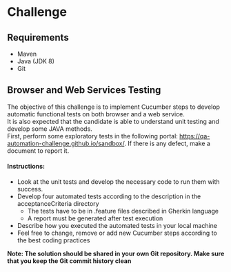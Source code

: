 # Challenge

## Requirements

* Maven
* Java (JDK 8)
* Git

## Browser and Web Services Testing

The objective of this challenge is to implement Cucumber steps to develop automatic
functional tests on both browser and a web service.  
It is also expected that the candidate is able to understand unit testing and develop some
JAVA methods.  
First, perform some exploratory tests in the following
portal: https://qa-automation-challenge.github.io/sandbox/. If there is any defect, make a
document to report it.

#### Instructions:

* Look at the unit tests and develop the necessary code to run them with success.
* Develop four automated tests according to the description in the acceptanceCriteria
  directory
    * The tests have to be in .feature files described in Gherkin language
    * A report must be generated after test execution
* Describe how you executed the automated tests in your local machine
* Feel free to change, remove or add new Cucumber steps according to the best coding
  practices

**Note: The solution should be shared in your own Git repository. Make sure that you keep
the Git commit history clean**